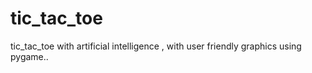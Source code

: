 # tic_tac_toe
tic_tac_toe with artificial intelligence ,
with user friendly graphics using pygame..
